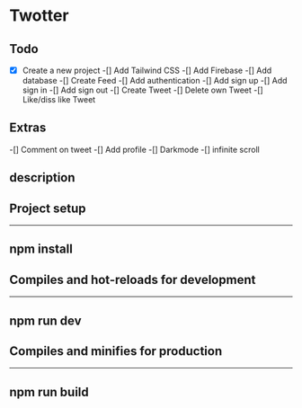 # Twotter

## Todo
-[x] Create a new project
-[] Add Tailwind CSS
-[] Add Firebase
-[] Add database
-[] Create Feed
-[] Add authentication
-[] Add sign up
-[] Add sign in
-[] Add sign out
-[] Create Tweet
-[] Delete own Tweet
-[] Like/diss like Tweet

## Extras
-[] Comment on tweet
-[] Add profile
-[] Darkmode
-[] infinite scroll

## description

## Project setup

---
npm install
---

## Compiles and hot-reloads for development

---
npm run dev
---

## Compiles and minifies for production

---
npm run build
---

##
